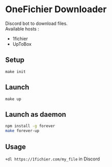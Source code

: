 # OneFichier Downloader
Discord bot to download files.  
Available hosts : 
- 1fichier
- UpToBox

## Setup
`make init`

## Launch
`make up`

## Launch as daemon
```bash
npm install -g forever
make forever-up
```

## Usage
`+dl https://1fichier.com/my_file` in Discord
